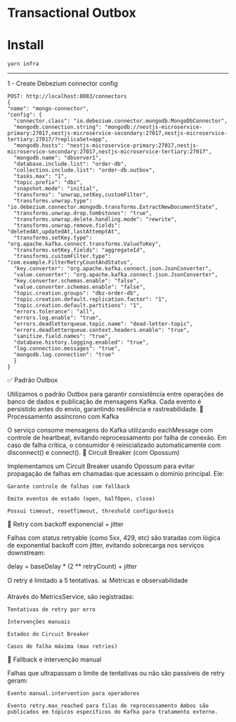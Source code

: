 # Transactional Outbox

# Install

```
yarn infra
```

---

1 - Create Debezium connector config

```
POST: http://localhost:8083/connectors
{
"name": "mongo-connector",
"config": {
  "connector.class": "io.debezium.connector.mongodb.MongoDbConnector",
  "mongodb.connection.string": "mongodb://nestjs-microservice-primary:27017,nestjs-microservice-secondary:27017,nestjs-microservice-tertiary:27017/?replicaSet=app",
  "mongodb.hosts": "nestjs-microservice-primary:27017,nestjs-microservice-secondary:27017,nestjs-microservice-tertiary:27017",
  "mongodb.name": "dbserver1",
  "database.include.list": "order-db",
  "collection.include.list": "order-db.outbox",
  "tasks.max": "1",
  "topic.prefix": "dbz",
  "snapshot.mode": "initial",
  "transforms": "unwrap,setKey,customFilter",
  "transforms.unwrap.type": "io.debezium.connector.mongodb.transforms.ExtractNewDocumentState",
  "transforms.unwrap.drop.tombstones": "true",
  "transforms.unwrap.delete.handling.mode": "rewrite",
  "transforms.unwrap.remove.fields": "deletedAt,updatedAt,lastAttemptAt",
  "transforms.setKey.type": "org.apache.kafka.connect.transforms.ValueToKey",
  "transforms.setKey.fields": "aggregateId",
  "transforms.customFilter.type": "com.example.FilterRetryCountAndStatus",
  "key.converter": "org.apache.kafka.connect.json.JsonConverter",
  "value.converter": "org.apache.kafka.connect.json.JsonConverter",
  "key.converter.schemas.enable": "false",
  "value.converter.schemas.enable": "false",
  "topic.creation.groups": "dbz-order-db",
  "topic.creation.default.replication.factor": "1",
  "topic.creation.default.partitions": "1",
  "errors.tolerance": "all",
  "errors.log.enable": "true",
  "errors.deadletterqueue.topic.name": "dead-letter-topic",
  "errors.deadletterqueue.context.headers.enable": "true",
  "sanitize.field.names": "true",
  "database.history.logging.enabled": "true",
  "log.connection.messages": "true",
  "mongodb.log.connection": "true"
  }
}

```

✅ Padrão Outbox

Utilizamos o padrão Outbox para garantir consistência entre operações de banco de dados e publicação de mensagens Kafka. Cada evento é persistido antes do envio, garantindo resiliência e rastreabilidade.
🧵 Processamento assíncrono com Kafka

O serviço consome mensagens do Kafka utilizando eachMessage com controle de heartbeat, evitando reprocessamento por falha de conexão. Em caso de falha crítica, o consumidor é reinicializado automaticamente com disconnect() e connect().
🧠 Circuit Breaker (com Opossum)

Implementamos um Circuit Breaker usando Opossum para evitar propagação de falhas em chamadas que acessam o domínio principal. Ele:

    Garante controle de falhas com fallback

    Emite eventos de estado (open, halfOpen, close)

    Possui timeout, resetTimeout, threshold configuráveis

🔁 Retry com backoff exponencial + jitter

Falhas com status retryable (como 5xx, 429, etc) são tratadas com lógica de exponential backoff com jitter, evitando sobrecarga nos serviços downstream:

delay = baseDelay \* (2 \*\* retryCount) + jitter

O retry é limitado a 5 tentativas.
📊 Métricas e observabilidade

Através do MetricsService, são registradas:

    Tentativas de retry por erro

    Intervenções manuais

    Estados do Circuit Breaker

    Casos de falha máxima (max retries)

🧯 Fallback e intervenção manual

Falhas que ultrapassam o limite de tentativas ou não são passíveis de retry geram:

    Evento manual.intervention para operadores

    Evento retry.max_reached para filas de reprocessamento Ambos são publicados em tópicos específicos do Kafka para tratamento externo.
